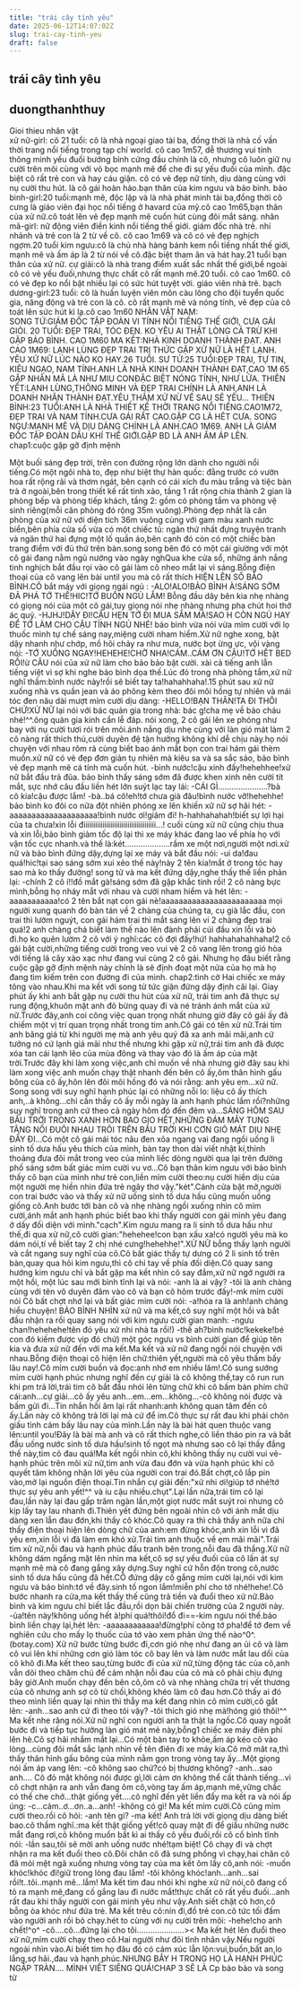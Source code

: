 ```yaml
---
title: "trái cây tình yêu"
date: 2025-06-12T14:07:02Z
slug: trai-cay-tinh-yeu
draft: false
---
```


## trái cây tình yêu

## duongthanhthuy

Gioi thieu nhân vật  
xử nữ-girl: cô 21 tuổi: cô là nhà ngoại giao tài ba, đồng thời là nhà cố vấn thời trang nổi tiếng trong tạp chí world. cô cao 1m57, dễ thương vui tính thông minh yếu đuối bướng bỉnh cứng đầu chính là cô, nhưng cô luôn giữ nụ cười trên môi cùng với vỏ bọc mạnh mẽ để che đi sự yếu đuối của mình. đặc biệt cô rất trẻ con và hay cáu giận. cô có vẻ đẹp nữ tính, dịu dàng cùng với nụ cười thu hút. là cô gái hoàn hảo.bạn thân của kim ngưu và bảo bình.
bảo bình-girl:20 tuổi:mạnh mẽ, độc lập và là nhà phát minh tài ba,đồng thời cô cưng là giáo viên đại học nổi tiếng ở havard của mỹ.cô cao 1m65,bạn thân của xử nữ.cô toát lên vẻ đẹp mạnh mẽ cuốn hút cùng đôi mắt sáng.
nhân mã-girl: nữ động viên điền kinh nổi tiếng thế giới. giám đốc nhà trẻ. nhí nhảnh và trẻ con là 2 từ về cô. cô cao 1m69 và cô có vẻ đẹp nghịch ngợm.20 tuổi
kim ngưu:cô là chủ nhà hàng bánh kem nổi tiếng nhất thế giới, mạnh mẽ và ấm áp là 2 từ nói về cô.đặc biệt tham ăn và hát hay.21 tuổi bạn thân của xử nữ.
cự giải:cô là nhà trang điểm xuất sắc nhất thế giới,bề ngoài cô có vẻ yếu đuối,nhưng thực chất cô rất mạnh mẽ.20 tuổi. cô cao 1m60. cô có vẻ đẹp ko nổi bật nhiều lại có sức hút tuyệt vời. giáo viên nhà trẻ. 
bạch dương-girl:23 tuổi: cô là huấn luyện viên môn càu lông cho đội tuyển quốc gia, năng động và trẻ con là cô. cô rất mạnh mẽ và nóng tính, vẻ đẹp của cô toát lên sức hút kì lạ.cô cao 1m60
NHÂN VẬT NAM:  
SONG TỨ:GIÁM ĐỐC TẬP ĐOÀN VI TÍNH NỔI TIẾNG THẾ GIỚI, CƯA GÁI GIỎI. 20 TUỔI: ĐẸP TRAI, TÓC ĐEN. KO YÊU AI THẬT LÒNG CẢ TRỪ KHI GẶP BẢO BÌNH. CAO 1M60
MA KẾT:NHÀ KINH DOANH THÀNH ĐẠT. ANH CAO 1M69: LẠNH LÙNG ĐẸP TRAI TRI THỨC GẶP XỬ NỮ LÀ HẾT LẠNH. YÊU XỬ NỮ LÚC NÀO KO HAY.26 TUỔI.
SƯ TỬ:25 TUỔI:ĐẸP TRAI, TỰ TIN, KIÊU NGẠO, NAM TÍNH.ANH LÀ NHÀ KINH DOANH THÀNH ĐẠT,CAO 1M 65 GẶP NHÂN MÃ LÀ NHƯ MIU CONĐẶC BIỆT NÓNG TÍNH, NHƯ LỬA.
THIÊN YẾT:LẠNH LÙNG,THÔNG MINH VÀ ĐẸP TRAI CHÍNH LÀ ANH,ANH LÀ DOANH NHÂN THÀNH ĐẠT.YÊU THẦM XỬ NỪ VẾ SAU SẼ YÊU...
THIÊN BÌNH:23 TUỔI:ANH LÀ NHÀ THIẾT KẾ THỜI TRANG NỔI TIẾNG.CAO1M72, ĐẸP TRAI VÀ NAM TÍNH.CƯA GÁI RẤT CAO.GẶP CG LÀ HÊT CƯA.
SONG NGƯ:MẠNH MẼ VÀ DỊU DÀNG CHÍNH LÀ ANH.CAO 1M69. ANH LÀ GIÁM ĐỐC TẬP ĐOÀN DẦU KHÍ THẾ GIỚI.GẶP BD LÀ ANH ẤM ÁP LÊN.
chap1:cuộc gặp gỡ định mệnh
 
Một buối sáng đẹp trời, trên con đường rộng lớn dành cho người nổi tiếng.Có một ngôi nhà to, đẹp như biệt thự hàn quốc: đằng trước có vườn hoa rất rộng rãi và thơm ngát, bên cạnh có cái xích đu màu trắng và tiệc bàn trà ở ngoài,bên trong thiết kế rất tinh xảo, tầng 1 rất rộng chia thành 2 gian là phòng bếp và phòng tiếp khách, tầng 2: gồm có phòng tắm va phòng vệ sinh riêng(mỗi căn phòng đó rộng 35m vuông).Phòng đẹp nhất là căn phòng của xử nữ với diện tích 36m vuông cùng với gam màu xanh nước biển,bên phía cửa sổ vừa có một chiếc tủ: ngăn thứ nhất đựng truyện tranh và ngăn thứ hai đựng một lố quần áo,bên cạnh đó còn có một chiếc bàn trang điểm với đủ thứ trên bàn.song song bên đó có một cái giường với một cô gái đang nằm ngủ nướng vào ngày nghQua khe cửa sổ, những ánh nắng tinh nghịch bắt đầu rọi vào cô gái làm cô nheo mắt lại vì sáng.Bỗng điện thoại của cô vang lên bài until you mà cô rất thích HIỆN LÊN SỐ BẢO BÌNH.CÔ bắt máy với giọng ngái ngủ :
-ALO!ALO!BẢO BÌNH À!SÁNG SỚM ĐÃ PHÁ TỚ THẾ!HIC!TỚ BUỒN NGỦ LẮM!
Bỗng đầu dây bên kia nhẹ nhàng có giọng nói của một cô gái,tuy giọng nói nhẹ nhàng nhưng pha chút hoi thở ác quỷ.
-HJHJ!DẬY ĐI!CẬU HẸN TỚ ĐI MUA SẮM MÀ!SAO H CÒN NGỦ HAY ĐỂ TỚ LÀM CHO CẬU TỈNH NGỦ NHÉ!
bảo bình vừa nói vừa mỉm cười với lọ thuốc mình tự chế sáng nay,miệng cười nham hiểm.Xử nữ nghe xong, bật dậy nhanh như chớp, mồ hôi chảy ra như mưa, nước bọt ừng ực, vội vàng nói:
-TỚ XUỐNG NGAY!HEHEHE!CHỜ NHA!CÁM..CÁM ƠN CẬU!TỚ HẾT BED RỒI!ừ
CÂU nói của xử nữ làm cho bảo bảo bật cười. xài cả tiếng anh lẫn tiếng việt vì sợ khi nghe bảo bình dọa thế.Lúc đó trong nhà phòng tắm,xử nữ nghĩ thầm:bình nước này!rồi sẽ biết tay ta!hahahhaha!.15 phút sau xử nữ xuống nhà vs quần jean và áo phông kèm theo đôi môi hồng tự nhiên và mái tóc đen nâu dài mượt mỉm cười dịu dàng:
-HELLO!BẠN THÂN!TA ĐI THÔI CHỨ!XỬ NỮ lại nói với bác quản gia trong nhà: bác g!cha mẹ về bảo cháu nhé!^^.ông quản gia kinh cẩn lễ đáp.
nói xong, 2 cô gái lên xe phóng như bay với nụ cười tươi rói trên môi.ánh nắng dịu nhẹ cùng với làn gió mát làm 2 cô nàng rất thích thú,cười duyên đệ tận hưởng không khí dễ chịu này.họ nói chuyện với nhau rôm rả cùng biết bao ánh mắt bọn con trai hám gái thèm muốn.xử nữ có vẻ đẹp đơn giản tụ nhiên mà kiêu sa và sa sắc sảo, bảo bình vẻ đẹp mạnh mẽ cá tính mà cuốn hút.
-bình nước!cậu xinh đấy!hehehhee!xử nữ bắt đầu trả đũa.
bảo bình thấy sáng sớm đã được khen xinh nên cười tít mắt, sực nhớ câu đầu liền hét lớn suýt lạc tay lái:
-CÁI GÌ......................?bà cô kia!cậu được lắm!
-bà..bá cô!eh!tớ chưa già đâu!bình nước vỡ!hehehhe!
bảo bình ko đôi co nữa đột nhiên phóng xe lên khiến xữ nữ sợ hãi hét:
-aaaaaaaaaaaaaaaaaaaa!bình nước ơi!giảm đi!
h-hahhahahah!biết sự lợi hại của ta chưa!xin lỗi điiiiiiiiiiiiiiiiiiiiiiiiiiiiiiiiiiiiii...!
cuối cùng xử nữ cũng chịu thua và xin lỗi,bảo bình giảm tốc độ lại thì xe máy khác đang lao về phía họ với vận tốc cực nhanh.và thế là:két....................rầm
xe một nơi,người một nơi.xử nữ và bảo bình đứng dậy,dựng lại xe máy và bắt đầu nói:
-ui da!đau quá!hic!tại sao sáng sớm xui xẻo thế này!này 2 tên kia!mắt ở trong tóc hay sao mà ko thấy đường!
song tử và ma kết đứng dậy,nghe thấy thế liền phản lại:
-chính 2 cô í!!đồ mắt gà!sáng sớm đã gặp khắc tinh rồi!
2 cô nàng bực mình,bỗng họ nháy mắt với nhau và cười nham hiểm và hét lên:
-aaaaaaaaaaa!có 2 tên bắt nạt con gái nè!aaaaaaaaaaaaaaaaaaaaaaaa
mọi người xung quanh đó bàn tán về 2 chàng của chúng ta, cụ già lắc đầu, con trai thì lườm nguýt, con gái hám trai thì mắt sáng lên vi 2 chàng đẹp trai quá!2 anh chàng chả biết làm thế nào lên đành phải cúi đầu xin lỗi và bỏ đi.họ ko quên lườm 2 cô với ý nghĩ:các cô đợi đấy!hứ!
hahhahahahhaha!2 cô gái bật cười,những tiếng cười trong veo vui vẻ 2 cô vang lên trong gió hòa với tiếng lá cây xào xạc như đang vui cùng 2 cô gái.
Nhưng họ đâu biết rằng cuộc gặp gỡ định mệnh này chính là sẽ định đoạt một nửa của họ mà họ đang tìm kiếm trên con đường đi của mình.
chap2:tình cờ
Hai chiếc xe máy tông vào 
nhau.Khi ma kết với song tử tức giận đứng dậy định cãi lại. Giay phút ấy
khi anh bắt gặp nụ cười thu hút của xử nữ, trái tim anh đã thực sự rung
động,khuôn mặt anh đỏ bừng quay đi và né tránh ánh mắt của xử nữ.Trước 
đây,anh coi công việc quan trọng nhất nhưng giờ đây cô gái ấy đã chiếm 
một vị trí quan trọng nhất trong tim anh.Cô gái có tên xử nữ.Trái tim 
anh băng giá từ khi người mẹ mà anh yêu quý đã xa anh mãi mãi,anh cứ 
tưởng nó cứ lạnh giá mãi như thế nhưng khi gặp xử nữ,trái tim anh đã 
được xóa tan cái lạnh lẽo của mùa đông và thay vào đó là ấm áp của mặt 
trời.Trước đây khi làm xong việc,anh chỉ muốn về nhà 
nhưng giờ đây sau khi làm xong việc anh muốn chạy thật nhanh đến bên cô 
ấy,ôm thân hình gấu bông của cô ấy,hôn lên đôi môi hồng đó và nói rằng: 
anh yêu em...xử nữ. Song song với suy nghĩ hạnh phúc lại có những nỗi 
lo: liệu cô ấy thích anh,..à không...chỉ cần thấy cô ấy
mỗi ngày là anh hạnh phúc lắm rồi?những suy nghĩ trong anh cứ theo cả ngày hôm đó 
đến đêm và...SÁNG HÔM SAU BẦU TRỜI TRONG XANH HƠN BAO GIO HẾT,NHỮNG ĐÁM 
MÂY TUNG TĂNG NỐI ĐUÔI NHAU TRÔI TRÊN BẦU TRỜI KHI CƠN GIÓ MÁT DỊU NHẸ 
ĐẨY ĐI...Có một cô gái mái tóc nâu đen xõa ngang vai đang ngồi uống li 
sinh tố dưa hấu yêu thích của mình, bàn tay thon dài viết nhật kí,thỉnh 
thoảng đưa đôi mắt trong veo của mình liếc dòng người qua lại trên đường
phố sáng sớm bất giác mỉm cười vu vơ...Cô bạn thân kim ngưu với bảo 
bình thấy cô bạn của mình như trẻ con,liền mỉm cười theo:nụ cười hiền 
dịu của một người mẹ hiền nhìn đứa trẻ ngây thơ vậy."két".Cánh cửa bật 
mở,người con trai bước vào và thấy xử nữ uống sinh tố dưa hấu cũng muốn 
uống giống cô.Anh bước tới bàn cô và nhẹ nhàng ngồi xuống nhìn cô mỉm 
cười,ánh mắt anh hạnh phúc biết bao khi thấy người con gái mình yêu đang
ở dấy đối diện với mình."cạch".Kim ngưu mang ra li sinh tố dưa hấu như 
thế,đi qua xử nữ,cô cười gian:"hehehee!con bạn xấu xa!có người yêu mà ko
dám nói,tí về biết tay 2 chị nhé cưng!hehehhe!".XỬ NỮ bỗng thấy lạnh 
người và cắt ngang suy nghĩ của cô.Cô bất giác thấy tự dưng có 2 li sinh
tố trên bàn,quay qua hỏi kim ngưu,thì cô chỉ tay về phía đối diện.Cô 
quay sang hướng kim ngưu chỉ và bắt gặp ma kết nhìn cô say đắm,xử nữ ngớ
người ra một hồi, một lúc sau mới bình tĩnh lại và nói:
-anh là ai vậy?
-tôi là anh chàng cùng với tên vô duyên đâm vào cô và bạn cô hôm trước đấy!-mk mỉm cười nói
Cô bất chợt nhớ lại và bất giác mỉm cười nói:
-a!hóa ra là anh!anh chàng hiểu chuyện!
BẢO BÌNH NHÌN xử nữ và ma kết,cô suy nghĩ một hồi và bắt đầu nhận ra rồi quay sang nói với kim ngưu cười gian manh:
-ngưu chan!hehehehe!tên đó yêu xử nhi nhà ta rồi!)
-thế ah?bình nước!kekeke!bé con đó kiếm được vip đó chứ)
một
góc ngưu vs bình cười gian để giúp tên kia và đưa xử nữ đến với ma 
kết.Ma kết và xử nữ đang ngồi nói chuyện với nhau.Bỗng điện thoại cô 
hiện lên chữ:thiên yết,người mà cô yêu 
thầm bấy lâu nay!.Cô mỉm cười buồn và đọc:anh nhớ em nhiều lăm!.Cô sung 
sướng mỉm cười hạnh phúc nhưng nghĩ đến cự giải là cô không thể,tay cô 
run run khi pm trả lời,trái tim cô bắt đầu nhói lên từng chữ khi cô bấm 
bàn phím chữ cái:anh...cự giải...cô ấy yêu anh...em...em...không...-cô 
không nói được và bấm gửi đi...Tin nhắn hồi âm lại rất nhanh:anh không 
quan tâm đến cô ấy.Lần này cô không trả lời lại mà cứ để im.Cô thực sự 
rất đau khi phải chôn giấu tình cảm bấy lâu nay của mình.Lần này là bài 
hát quen thuộc vang lên:until you!Đây là bài mà anh và cô rất thích 
nghe,cô liền tháo pin ra và bắt đầu uống nước sinh tố dưa hấu!sinh tố 
ngọt mà nhưng sao cô lại thấy đắng thế này,tim cô đau quá!Ma
kết ngồi nhìn cô,khi không thấy nụ cười vui vẻ-hạnh phúc trên môi xử 
nữ,tim anh vừa đau đớn và vừa hạnh phúc khi cô quyết tâm không nhận lời 
yêu của người con trai đó.Bất chợt,cô lắp pin vào,mở lại nguồn điện 
thoại.Tin nhắn cự giải đến:"xử nhi ơi!giúp tớ nhé!tớ thực sự yêu anh 
yết!^^ và iu cậu nhiều.chụt".Lại lần nữa,trái tim cô lại đau,lần 
này lại đau gấp trăm ngàn lần,một giọt nước mắt suýt roi nhưng cô kịp 
lấy tay lau nhanh đi.Thiên yết đứng bên ngoài nhìn cô với ánh mắt dịu 
dàng xen lẫn đau đớn,khi thấy cô khóc.Cô quay ra thì chả thấy anh nữa 
chỉ thấy điện thoại hiện lên dòng chữ của anh:em đừng khóc,anh xin lỗi 
vì đã yêu em,xin lỗi vì đã làm em khó xử.Trái tim anh thuộc về em mãi 
mãi".Trái tim xử nữ,nỗi đau và hạnh phúc đấu tranh bên trong,nỗi đau đã 
thắng.Xử nữ không dám ngẩng mặt lên nhìn ma kết,cô sợ sự yếu đuối của cô
lấn át sự mạnh mẽ mà cô đang gắng xây dựng.Suy nghĩ cứ hỗn độn trong 
cô,nước sinh tố dưa hấu cũng đã hết.CÔ đứng dậy cố gắng mỉm cười lại,nói
với kim ngưu và bảo bình:tớ về đây.sinh tố ngon lắm!miễn phí cho tớ 
nhé!hehe!.Cô bước nhanh ra cửa,ma kết thấy thế cũng trả tiền và đuổi 
theo xử nữ.Bảo bình và kim ngưu chỉ biết lắc đầu,rồi dọn bãi chiến 
trường của 2 người này.
-ủa!tên này!không uống hết à!phí quá!thôi!đổ đi==-kim ngưu nói thế.bảo bình liền chạy lại,hét lên:
-aaaaaaaaaaaa!đừng!phí công tớ pha!để tớ đem về nghiên cứu cho mấy lọ thuốc của tớ vào xem phản ứng thế nào^0^.(botay.com)
Xử
nữ bước từng bước đi,cơn gió nhẹ như đang an ủi cô và làm cô vui lên 
khi những cơn gió làm tóc cô bay lên và làm nước mắt lau dối của cô khô 
đi.Ma kết theo sau,từng bước đi của xử nữ,từng động tác của cô,anh vẫn 
dõi theo chăm chú để cảm nhận nỗi đau của cô mà cô phải chịu đựng bây 
giờ.Anh muốn chạy đến bên cô,ôm cô và nhẹ nhàng chữa trị vết thương của 
cô nhưng anh sợ cô từ chối,không khéo làm cô đau hơn.Cô thấy ai đó theo 
mình liền quay lại nhìn thì thẫy ma kết đang nhìn cô mỉm cười,cô gắt 
lên:
-anh...sao anh cứ đi theo tôi vậy?
-tôi thích gió nhẹ mà!hóng gió thôi!^^
Ma
kết nhe răng nói.Xử nữ nghĩ con người anh ta thật la ngốc.Cô quay ngoắt
bước đi và tiếp tục hưởng làn gió mát mẻ này,bỗng1 chiếc xe máy điên 
phi lên hè.Cô sợ hãi nhắm mắt lại...Có một bàn tay to khỏe,ấm áp kéo cô 
vào lòng...cùng đôi mắt sắc lạnh nhìn về tên điên đi xe máy kia.Cô mở 
măt ra,thì thấy thân hình gấu bông của mình nằm gọn trong vòng tay 
ấy...Một giọng nói ấm áp vang lên:
-cô không sao chứ?có bị thương không?
-anh...sao anh....
Cô
đỏ mặt không nói được gì,lời cảm ơn không thể cất thành tiếng...vì cô 
chợt nhận ra anh vẫn đang ôm cô,vòng tay ấm áp,mạnh mẽ,vững chắc có thể 
che chở...thật giống yết....cô nghĩ đến yêt liền đẩy ma kết ra và nói ấp
úng:
-c...cảm..ơ...ơn..a...anh!
-không có gì!
Ma kết mỉm cười.Cô cũng mỉm cười theo.rồi cô hỏi:
-anh tên gì?
-ma kết!
Anh
trả lời với giọng dịu dàng biết bao.cô thầm nghĩ.:ma kết thật giống 
yết!cô quay mặt đi để giấu những nước mắt đang rơi,cô không muốn bất kì 
ai thấy cô yếu đuối,rồi cô cố bình tĩnh nói:
-lần sau,tôi sẽ mời anh uống nước nhé!tạm biệt!
Cô
chạy đi và chợt nhận ra ma kết đuổi theo cô.Đôi chân cô đã sưng phồng 
vì chạy,hai chân cô đã mỏi mệt ngã xuống nhưng vòng tay của ma kết ôm 
lấy cô,anh nói:
-muốn khóc!khóc đi!giữ trong lòng đau lắm!
-tôi không khóc!anh...anh...sai rồi!t..tôi..mạnh mẽ...lắm!
Ma
kết tim đau nhói khi nghe xử nữ nói,cô đang cố tỏ ra mạnh mẽ,đang cố 
gắng lau đi nước mắt!thực chất cô rất yếu đuối...anh rất đau khi thấy 
người con gái mình yêu như vậy.Anh siết chặt cô hơn,cô bỗng òa khóc như 
đứa trẻ.
Ma kết trêu cô:nín đi,đồ trẻ con.cô tức tối đấm vào người anh rồi bỏ chạy.hét to cùng với nụ cười trên môi:
-hehe!cho anh chết!^o^
-cô....cô...đứng lại cho tôi.....................><
Ma
kết hét lên đuổi theo xử nữ,mỉm cười chạy theo cô.Hai người như đôi 
tình nhân vậy.Nếu người ngoài nhìn vào.Ai biết tim họ đâu đó có cảm xúc 
lẫn lộn:vui,buồn,bất an,lo lắng,sợ hãi.,đau và hạnh phúc.NHƯNG BÂY H 
TRONG HỌ LÀ HẠNH PHÚC NGẬP TRÀN....
MÌNH VIẾT SIÊNG QUÁ!CHAP 3 SẼ LÀ Cp bảo bảo và song tử